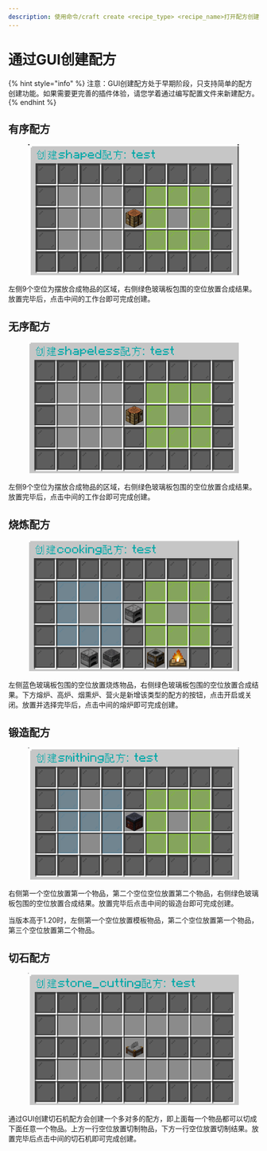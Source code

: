 ```yaml
---
description: 使用命令/craft create <recipe_type> <recipe_name>打开配方创建页面
---
```


# 通过GUI创建配方

{% hint style="info" %}
注意：GUI创建配方处于早期阶段，只支持简单的配方创建功能。如果需要更完善的插件体验，请您学着通过编写配置文件来新建配方。
{% endhint %}

## 有序配方

<figure><img src="../.gitbook/assets/image (4).png" alt=""><figcaption></figcaption></figure>

左侧9个空位为摆放合成物品的区域，右侧绿色玻璃板包围的空位放置合成结果。放置完毕后，点击中间的工作台即可完成创建。

## 无序配方

<figure><img src="../.gitbook/assets/image (3).png" alt=""><figcaption></figcaption></figure>

左侧9个空位为摆放合成物品的区域，右侧绿色玻璃板包围的空位放置合成结果。放置完毕后，点击中间的工作台即可完成创建。

## 烧炼配方

<figure><img src="../.gitbook/assets/image (2).png" alt=""><figcaption></figcaption></figure>

左侧蓝色玻璃板包围的空位放置烧炼物品，右侧绿色玻璃板包围的空位放置合成结果。下方熔炉、高炉、烟熏炉、营火是新增该类型的配方的按钮，点击开启或关闭。放置并选择完毕后，点击中间的熔炉即可完成创建。

## 锻造配方

<figure><img src="../.gitbook/assets/image (1).png" alt=""><figcaption></figcaption></figure>

右侧第一个空位放置第一个物品，第二个空位空位放置第二个物品，右侧绿色玻璃板包围的空位放置合成结果。放置完毕后点击中间的锻造台即可完成创建。

当版本高于1.20时，左侧第一个空位放置模板物品，第二个空位放置第一个物品，第三个空位放置第二个物品。

## 切石配方

<figure><img src="../.gitbook/assets/image.png" alt=""><figcaption></figcaption></figure>

通过GUI创建切石机配方会创建一个多对多的配方，即上面每一个物品都可以切成下面任意一个物品。上方一行空位放置切制物品，下方一行空位放置切制结果。放置完毕后点击中间的切石机即可完成创建。
